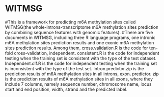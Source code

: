 # WITMSG
#This is a framework for predicting m6A methylation sites called WITMSG(the whole-introns-transcriptome m6A methylation sites prediction by combining sequence features with genomic features).
#There are five documents in WITMSG, including three R language programs, one intronic m6A methylation sites prediction results and one exonic m6A methylation sites prediction results. Among them, cross.validation.R is the code for ten-fold cross-validation, independent. consistent.R is the code for independent testing when the training set is consistent with the type of the test dataset. Independent.dif.R is the code for independent testing when the training set is inconsistent with the type of the test set. Intron.predictor.zip is the prediction results of m6A methylation sites in all introns, exon. predictor. zip is the prediction results of m6A methylation sites in all exons, where they include 7 columns, namely sequence number, chromosome name, locus start and end position, width, strand and the predicted label.
